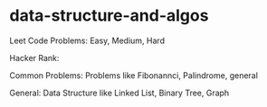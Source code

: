 # data-structure-and-algos

Leet Code Problems: Easy, Medium, Hard

Hacker Rank: 

Common Problems: Problems like Fibonannci, Palindrome, general



General: Data Structure like Linked List, Binary Tree, Graph
